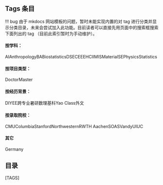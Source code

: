 

<!-- 由于目前真的太乱了，暂时用这种铸币的方式制作一个 tag 目录，以后慢慢研究怎么集成到模板里吧 -->
<!-- 也请添加了tag的作者有空的话维护一下这个目录 -->
## Tags 条目
!!! bug
    由于 mkdocs 网站模板的问题，暂时未能实现内置的对 tag 进行分类并显示分类目录，未来会尝试加入此功能。目前读者可以直接先用页面中的搜索框搜索下面列出的 tag （目前此索引暂时为手动维护）。

#### 按学科：
<span class="md-tag">AI</span><span class="md-tag">Anthropology</span><span class="md-tag">BA</span><span class="md-tag">Biostatistics</span><span class="md-tag">DS</span><span class="md-tag">ECE</span><span class="md-tag">EE</span><span class="md-tag">HCI</span><span class="md-tag">IMIS</span><span class="md-tag">MaterialSE</span><span class="md-tag">Physics</span><span class="md-tag">Statistics</span>

#### 按项目类型：
<span class="md-tag">Doctor</span><span class="md-tag">Master</span>

#### 按经历背景：
<span class="md-tag">DIY</span><span class="md-tag">EE</span><span class="md-tag">跨专业</span><span class="md-tag">暑研</span><span class="md-tag">数理基科</span><span class="md-tag">Yao Class</span><span class="md-tag">外文</span>

#### 按录取院校：
<span class="md-tag">CMU</span><span class="md-tag">Columbia</span><span class="md-tag">Stanford</span><span class="md-tag">Northwestern</span><span class="md-tag">RWTH Aachen</span><span class="md-tag">SOAS</span><span class="md-tag">Vandy</span><span class="md-tag">UIUC</span>

#### 其它
<span class="md-tag">Germany</span>

## 目录

[TAGS]
